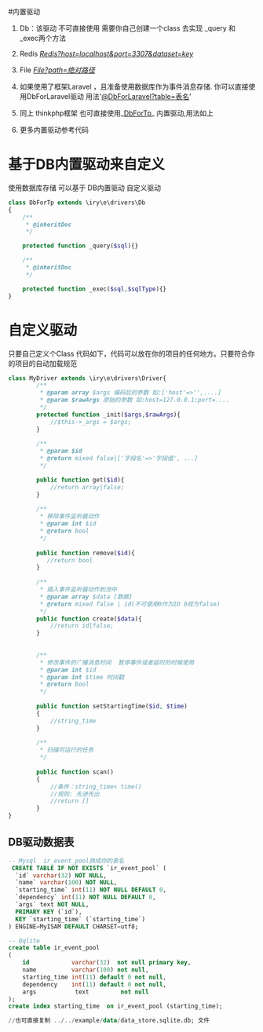 #内置驱动
1. Db：该驱动 不可直接使用 需要你自己创建一个class 去实现 _query 和 _exec两个方法

1. Redis _<u>Redis?host=localhost&port=3307&dataset=key</u>_

1. File _<u>File?path=绝对路径</u>_

1. 如果使用了框架Laravel ，且准备使用数据库作为事件消息存储. 你可以直接使用DbForLaravel驱动 用法'<u>@DbForLaravel?table=表名</u>'

1. 同上 thinkphp框架 也可直接使用_<u>DbForTp</u>_ 内置驱动,用法如上

1. 更多内置驱动参考代码
# 基于DB内置驱动来自定义
使用数据库存储 可以基于 DB内置驱动 自定义驱动
```php
class DbForTp extends \iry\e\drivers\Db
{
    /**
     * @inheritDoc
     */

    protected function _query($sql){}

    /**
     * @inheritDoc
     */

    protected function _exec($sql,$sqlType){}
}
```
# 自定义驱动
只要自己定义个Class 代码如下，代码可以放在你的项目的任何地方。只要符合你的项目的自动加载规范
```php
class MyDriver extends \iry\e\drivers\Driver{
        /**
         * @param array $args 编码后的参数 如:['host'=>'',....]
         * @param $rawArgs 原始的参数 如:host=127.0.0.1;port=....
         */
        protected function _init($args,$rawArgs){
            //$this->_args = $args;
        }
 
        /**
         * @param $id
         * @return mixed false|['字段名'=>'字段值', ...]
         */

        public function get($id){
            //return array|false; 
        }
    
        /**
         * 移除事件监听器动作
         * @param int $id
         * @return bool
         */
    
        public function remove($id){
           //return bool
        }
    
        /**
         * 插入事件监听器动作到池中
         * @param array $data [数据]
         * @return mixed false | id(不可使用0作为ID 0视为false)
         */
        public function create($data){
            //return id|false;
        }
   
    
        /**
         * 修改事件的广播消息时间  暂停事件或者延时的时候使用
         * @param int $id
         * @param int $time 时间戳
         * @return bool
         */
    
        public function setStartingTime($id, $time)
        {
            //string_time
        }
    
        /**
         * 扫描可运行的任务
         */
    
        public function scan()
        {
            //条件：string_time< time() 
            //规则: 先进先出
            //return []
        }
}
```

## DB驱动数据表
```sql
-- Mysql  ir_event_pool换成你的表名
 CREATE TABLE IF NOT EXISTS `ir_event_pool` (
  `id` varchar(32) NOT NULL,
  `name` varchar(100) NOT NULL,
  `starting_time` int(11) NOT NULL DEFAULT 0,
  `dependency` int(11) NOT NULL DEFAULT 0,
  `args` text NOT NULL,
  PRIMARY KEY (`id`),
  KEY `starting_time` (`starting_time`)
) ENGINE=MyISAM DEFAULT CHARSET=utf8;
```
```sql
-- Qqlite
create table ir_event_pool
(
    id            varchar(32)  not null primary key,
    name          varchar(100) not null,
    starting_time int(11) default 0 not null,
    dependency    int(11) default 0 not null,
    args           text         not null
);
create index starting_time  on ir_event_pool (starting_time);

//也可直接复制 ../../example/data/data_store.sqlite.db; 文件
```